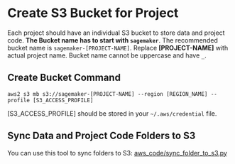 # Create S3 Bucket for Project

Each project should have an individual S3 bucket to store data and project code. **The Bucket name has to start with `sagemaker`**. The recommended bucket name is `sagemaker-[PROJECT-NAME]`. Replace **[PROJECT-NAME]** with actual project name. Bucket name cannot be uppercase and have `_`.

## Create Bucket Command

```
aws2 s3 mb s3://sagemaker-[PROJECT-NAME] --region [REGION_NAME] --profile [S3_ACCESS_PROFILE]
```

[S3_ACCESS_PROFILE] should be stored in your `~/.aws/credential` file.

## Sync Data and Project Code Folders to S3

You can use this tool to sync folders to S3: [aws_code/sync_folder_to_s3.py](aws_code/sync_folder_to_s3.py)
